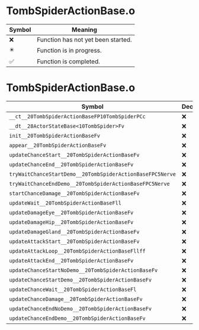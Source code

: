 # TombSpiderActionBase.o
| Symbol | Meaning 
| ------------- | ------------- 
| :x: | Function has not yet been started. 
| :eight_pointed_black_star: | Function is in progress. 
| :white_check_mark: | Function is completed. 


# TombSpiderActionBase.o
| Symbol | Decompiled? |
| ------------- | ------------- |
| `__ct__20TombSpiderActionBaseFP10TombSpiderPCc` | :x: |
| `__dt__28ActorStateBase<10TombSpider>Fv` | :x: |
| `init__20TombSpiderActionBaseFv` | :x: |
| `appear__20TombSpiderActionBaseFv` | :x: |
| `updateChanceStart__20TombSpiderActionBaseFv` | :x: |
| `updateChanceEnd__20TombSpiderActionBaseFv` | :x: |
| `tryWaitChanceStartDemo__20TombSpiderActionBaseFPC5Nerve` | :x: |
| `tryWaitChanceEndDemo__20TombSpiderActionBaseFPC5Nerve` | :x: |
| `startChanceDamage__20TombSpiderActionBaseFv` | :x: |
| `updateWait__20TombSpiderActionBaseFll` | :x: |
| `updateDamageEye__20TombSpiderActionBaseFv` | :x: |
| `updateDamageHip__20TombSpiderActionBaseFv` | :x: |
| `updateDamageGland__20TombSpiderActionBaseFv` | :x: |
| `updateAttackStart__20TombSpiderActionBaseFv` | :x: |
| `updateAttackLoop__20TombSpiderActionBaseFllff` | :x: |
| `updateAttackEnd__20TombSpiderActionBaseFv` | :x: |
| `updateChanceStartNoDemo__20TombSpiderActionBaseFv` | :x: |
| `updateChanceStartDemo__20TombSpiderActionBaseFv` | :x: |
| `updateChanceWait__20TombSpiderActionBaseFl` | :x: |
| `updateChanceDamage__20TombSpiderActionBaseFv` | :x: |
| `updateChanceEndNoDemo__20TombSpiderActionBaseFv` | :x: |
| `updateChanceEndDemo__20TombSpiderActionBaseFv` | :x: |
